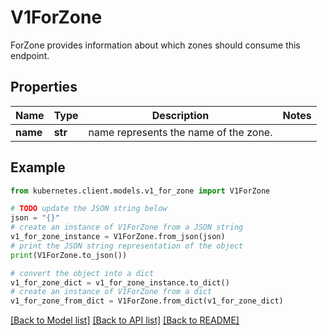 # V1ForZone

ForZone provides information about which zones should consume this endpoint.

## Properties

Name | Type | Description | Notes
------------ | ------------- | ------------- | -------------
**name** | **str** | name represents the name of the zone. | 

## Example

```python
from kubernetes.client.models.v1_for_zone import V1ForZone

# TODO update the JSON string below
json = "{}"
# create an instance of V1ForZone from a JSON string
v1_for_zone_instance = V1ForZone.from_json(json)
# print the JSON string representation of the object
print(V1ForZone.to_json())

# convert the object into a dict
v1_for_zone_dict = v1_for_zone_instance.to_dict()
# create an instance of V1ForZone from a dict
v1_for_zone_from_dict = V1ForZone.from_dict(v1_for_zone_dict)
```
[[Back to Model list]](../README.md#documentation-for-models) [[Back to API list]](../README.md#documentation-for-api-endpoints) [[Back to README]](../README.md)


